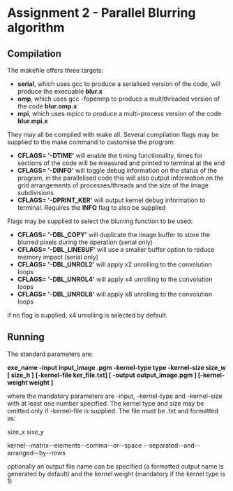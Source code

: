 # Assignment 2 - Parallel Blurring algorithm

## Compilation

The makefile offers three targets: 

- **serial**, which uses gcc to produce a serialised version of the code, will produce the execuable **blur.x**
- **omp**, which uses gcc -fopenmp to produce a multithreaded version of the code **blur.omp.x**
- **mpi**, which uses mpicc to produce a multi-process version of the code **blur.mpi.x**

They may all be compiled with make all.
Several compilation flags may be supplied to the make command to customise the program:

- **CFLAGS= '-DTIME'** will enable the timing functionality, times for sections of the code will be measured and printed to terminal at the end
- **CFLAGS= '-DINFO'** will toggle debug information on the status of the program, in the parallelised code this will also output information on the grid arrangements of processes/threads and the size of the image subdivisions
- **CFLAGS= '-DPRINT_KER'** will output kernel debug information to terminal. Requires the **INFO** flag to also be supplied

Flags may be supplied to select the blurring function to be used:

- **CFLAGS= '-DBL_COPY'** will duplicate the image buffer to store the blurred pixels during the operation (serial only)
- **CFLAGS= '-DBL_LINEBUF'** will use a smaller buffer option to reduce memory impact (serial only)
- **CFLAGS= '-DBL_UNROL2'** will apply x2 unrolling to the convolution loops
- **CFLAGS= '-DBL_UNROL4'** will apply x4 unrolling to the convolution loops
- **CFLAGS= '-DBL_UNROL8'** will apply x8 unrolling to the convolution loops

if no flag is supplied, x4 unrolling is selected by default.

## Running

The standard parameters are:

**exe_name -input input_image .pgm -kernel-type type -kernel-size size_w [ size_h ]**
      **\[-kernel-file ker_file.txt]  \[ -output output_image.pgm ]  \[-kernel-weight weight ]**

where the mandatory parameters are -input, -kernel-type and -kernel-size with at least one number specified. The kernel type and size may be omitted only if -kernel-file is supplied.
The file must be .txt and  formatted as:

size_x sixe_y

kernel--matrix--elements--comma--or--space
--separated--and--arranged--by--rows


optionally an output file name can be specified (a formatted output name is generated by default) and the kernel weight (mandatory if the kernel type is 1)
